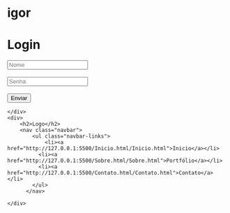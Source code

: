 # igor
<!DOCTYPE html>
<html lang="pt-br">
<head>
    <meta charset="UTF-8">
    <meta http-equiv="X-UA-Compatible" content="IE=edge">
    <meta name="viewport" content="width=device-width, initial-scale=1.0">
    <title>login</title>
    <link rel="stylesheet" href="css.css">
</head>

<body>
    <div id="container">
        <h1>Login</h1>
        <input type="text" placeholder="Nome">
        <br><br>
        <input type="password" placeholder="Senha">
        <br><br>
        <button>Enviar</button>

    </div>
    <div>
        <h2>Logo</h2>
        <nav class="navbar">
            <ul class="navbar-links">
                <li><a href="http://127.0.0.1:5500/Inicio.html/Inicio.html">Inicio</a></li>
              <li><a href="http://127.0.0.1:5500/Sobre.html/Sobre.html">Portfólio</a></li>
              <li><a href="http://127.0.0.1:5500/Contato.html/Contato.html">Contato</a></li>
            </ul>
          </nav>
          
    </div>
</body>
</html>
